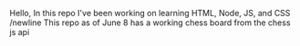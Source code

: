 Hello, In this repo I've been working on learning HTML, Node, JS, and CSS /newline
This repo as of June 8 has a working chess board from the chess js api

